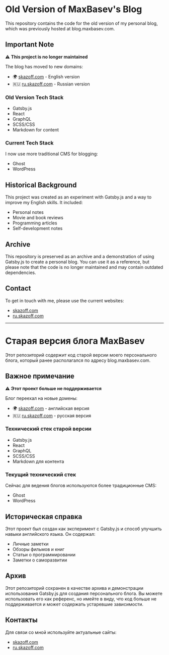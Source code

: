 
# Old Version of MaxBasev's Blog

This repository contains the code for the old version of my personal blog, which was previously hosted at blog.maxbasev.com.

## Important Note

⚠️ **This project is no longer maintained**

The blog has moved to new domains:
- 🌍 [skazoff.com](https://skazoff.com) - English version
- 🇷🇺 [ru.skazoff.com](https://ru.skazoff.com) - Russian version

### Old Version Tech Stack
- Gatsby.js
- React
- GraphQL
- SCSS/CSS
- Markdown for content

### Current Tech Stack
I now use more traditional CMS for blogging:
- Ghost
- WordPress

## Historical Background

This project was created as an experiment with Gatsby.js and a way to improve my English skills. It included:
- Personal notes
- Movie and book reviews
- Programming articles
- Self-development notes

## Archive

This repository is preserved as an archive and a demonstration of using Gatsby.js to create a personal blog. You can use it as a reference, but please note that the code is no longer maintained and may contain outdated dependencies.

## Contact

To get in touch with me, please use the current websites:
- [skazoff.com](https://skazoff.com)
- [ru.skazoff.com](https://ru.skazoff.com)

---

# Старая версия блога MaxBasev

Этот репозиторий содержит код старой версии моего персонального блога, который ранее располагался по адресу blog.maxbasev.com. 

## Важное примечание

⚠️ **Этот проект больше не поддерживается**

Блог переехал на новые домены:
- 🌍 [skazoff.com](https://skazoff.com) - английская версия
- 🇷🇺 [ru.skazoff.com](https://ru.skazoff.com) - русская версия

### Технический стек старой версии
- Gatsby.js
- React
- GraphQL
- SCSS/CSS
- Markdown для контента

### Текущий технический стек
Сейчас для ведения блогов используются более традиционные CMS:
- Ghost
- WordPress

## Историческая справка

Этот проект был создан как эксперимент с Gatsby.js и способ улучшить навыки английского языка. Он содержал:
- Личные заметки
- Обзоры фильмов и книг
- Статьи о программировании
- Заметки о саморазвитии

## Архив

Этот репозиторий сохранен в качестве архива и демонстрации использования Gatsby.js для создания персонального блога. Вы можете использовать его как референс, но имейте в виду, что код больше не поддерживается и может содержать устаревшие зависимости.

## Контакты

Для связи со мной используйте актуальные сайты:
- [skazoff.com](https://skazoff.com)
- [ru.skazoff.com](https://ru.skazoff.com)